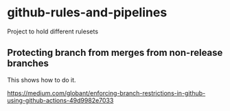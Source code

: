 # github-rules-and-pipelines
Project to hold different rulesets

## Protecting branch from merges from non-release branches

This shows how to do it.

https://medium.com/globant/enforcing-branch-restrictions-in-github-using-github-actions-49d9982e7033
